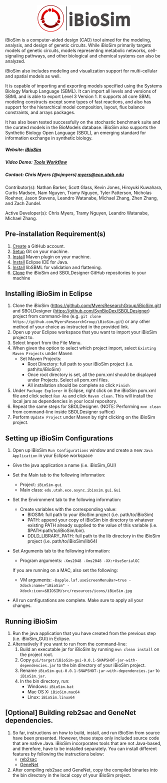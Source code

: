 
<p align="center">
  <img  src="docs/media/iBioSim_horizontal.png">
</p>

iBioSim is a computer-aided design (CAD) tool aimed for the modeling, analysis, and design of genetic circuits. 
While iBioSim primarily targets models of genetic circuits, models representing metabolic networks, cell-signaling pathways, 
and other biological and chemical systems can also be analyzed. 

iBioSim also includes modeling and visualization support for multi-cellular and spatial models as well. 

It is capable of importing and exporting models specified using the Systems Biology Markup Language (SBML). 
It can import all levels and versions of SBML and is able to export Level 3 Version 1. 
It supports all core SBML modeling constructs except some types of fast reactions, and also has support for the 
hierarchical model composition, layout, flux balance constraints, and arrays packages. 

It has also been tested successfully on the stochastic benchmark suite and the curated models in the BioModels database. 
iBioSim also supports the Synthetic Biology Open Language (SBOL), an emerging standard for information exchange in synthetic 
biology.

##### Website: [iBioSim](http://www.async.ece.utah.edu/ibiosim)
##### Video Demo: [Tools Workflow](https://www.youtube.com/watch?v=g4xayzlyC2Q)
##### Contact: Chris Myers (@cjmyers) myers@ece.utah.edu

Contributor(s): Nathan Barker, Scott Glass, Kevin Jones, Hiroyuki Kuwahara, Curtis Madsen, Nam Nguyen, Tramy Nguyen, Tyler Patterson, Nicholas Roehner, Jason Stevens, Leandro Watanabe, Michael Zhang, Zhen Zhang, and Zach Zundel.

Active Developer(s): Chris Myers, Tramy Nguyen, Leandro Watanabe, Michael Zhang.

## Pre-installation Requirement(s)
1. [Create](https://github.com/) a GitHub account.
2. [Setup](https://help.github.com/articles/set-up-git) Git on your machine.
3. [Install](https://maven.apache.org/download.cgi) Maven plugin on your machine.
4. [Install](http://www.eclipse.org) Eclipse IDE  for Java. 
5. [Install](http://sbml.org/Software/libSBML/) libSBML for validation and flattening.
6. [Clone](https://help.github.com/articles/cloning-a-repository/) the iBioSim and SBOLDesigner GitHub repositories to your machine

## Installing iBioSim in Eclipse
1. Clone the iBioSim (https://github.com/MyersResearchGroup/iBioSim.git) and SBOLDesigner (https://github.com/SynBioDex/SBOLDesigner) project from command-line (e.g. ```git clone https://github.com/MyersResearchGroup/iBioSim.git```) or any other method of your choice as instructed in the provided link.
2. Open up your Eclipse workspace that you want to import your iBioSim project to.
3. Select Import from the File Menu.
4. When given the option to select which project import, select ```Existing Maven Projects``` under Maven
   * Set Maven Projects:
      * Root Directory: full path to your iBioSim project (i.e. path/to/iBioSim)
      * Once root directory is set, all the pom.xml should be displayed under Projects. Select all pom.xml files.
      * All installation should be complete so click ```Finish```
5. Under ```Package Explorer``` in Eclipse, right click on the iBioSim pom.xml file and click select ```Run As``` and click ```Maven clean```. This will install the local jars as dependencies in your local repository. 
6. Repeat the same steps for SBOLDesigner. (NOTE: Performing ```mvn clean``` from command-line inside SBOLDesigner suffice)
7. Perform ```Update Project``` under Maven by right clicking on the iBioSim project.

## Setting up iBioSim Configurations
1. Open up iBioSim ```Run Configurations``` window and create a new ```Java Application``` in your Eclipse workspace
  * Give the java application a name (i.e. iBioSim_GUI)
  * Set the Main tab to the following information:
    * Project: ```iBioSim-gui```
    * Main class: ```edu.utah.ece.async.ibiosim.gui.Gui```
  * Set the Environment tab to the following information:
    * Create variables with the corresponding value:
      * BIOSIM: full path to your iBioSim project (i.e. path/to/iBioSim)
      * PATH: append your copy of iBioSim bin directory to whatever existing PATH already supplied to the value of this variable (i.e. $PATH:path/to/iBioSim/bin).
      * DDLD_LIBRARY_PATH: full path to the lib directory in the iBioSim project (i.e. path/to/iBioSim/lib64)
  * Set Arguments tab to the following information:
    * Program arguments: ```-Xms2048 -Xms2048 -XX:+UseSerialGC```
    
    If you are running on a MAC, also set the following:
    * VM arguments: ```-Dapple.laf.useScreenMenuBar=true -Xdock:name="iBioSim" -Xdock:icon=$BIOSIM/src/resources/icons/iBioSim.jpg```
  * All run configurations are complete. Make sure to apply all your changes.

## Running iBioSim
1. Run the java application that you have created from the previous step (i.e. iBioSim_GUI) in Eclipse.
2. Alternatively if you want to run from the command-line:
   1. Build an executable jar for iBioSim by running ```mvn clean install``` on the project root. 
   2. Copy ```gui/target/iBioSim-gui-0.0.1-SNAPSHOT-jar-with-dependencies.jar``` to the bin directory of your iBioSim project.
   3. Rename ```iBioSim-gui-0.0.1-SNAPSHOT-jar-with-dependencies.jar``` to ```iBioSim.jar```.
   4. In the bin directory, run:
      * Windows: ```iBioSim.bat``` 
      * Mac OS X: ```iBioSim.mac64```
      * Linux: ```iBioSim.linux64```

## [Optional] Building reb2sac and GeneNet dependencies.
1. So far, instructions on how to build, install, and run iBioSim from source have been presented. However, these steps only included source code that are native Java. iBioSim incorporates tools that are not Java-based, and therefore, have to be installed separately. You can install different features by following the instructions below:
   * [reb2sac](https://github.com/MyersResearchGroup/reb2sac/)
   * [GeneNet](https://github.com/MyersResearchGroup/GeneNet)
2. After compiling reb2sac and GeneNet, copy the compiled binaries into the bin directory in the local copy of your iBioSim project.
   

